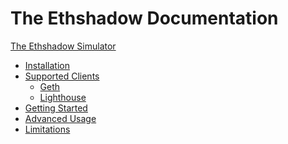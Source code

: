 # The Ethshadow Documentation

[The Ethshadow Simulator](ethshadow.md)

- [Installation](installation.md)
- [Supported Clients](supported-clients.md)
  - [Geth](clients/geth.md)
  - [Lighthouse](clients/lighthouse.md)
- [Getting Started](getting-started.md)
- [Advanced Usage]()
- [Limitations]()
